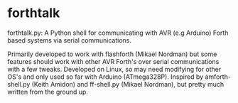 # forthtalk
forthtalk.py: A Python shell for communicating with AVR (e.g Arduino) Forth based systems via serial communications.

Primarily developed to work with flashforth (Mikael Nordman) but some features should work with other AVR Forth's over serial communications with a few tweaks. Developed on Linux, so may need modifying for other OS's and only used so far with Arduino (ATmega328P). Inspired by amforth-shell.py (Keith Amidon) and ff-shell.py (Mikael Nordman), but pretty much written from the ground up.

